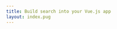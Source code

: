 ```yaml
---
title: Build search into your Vue.js app
layout: index.pug
---
```

<!-- the content is in layouts/index.pug -->
